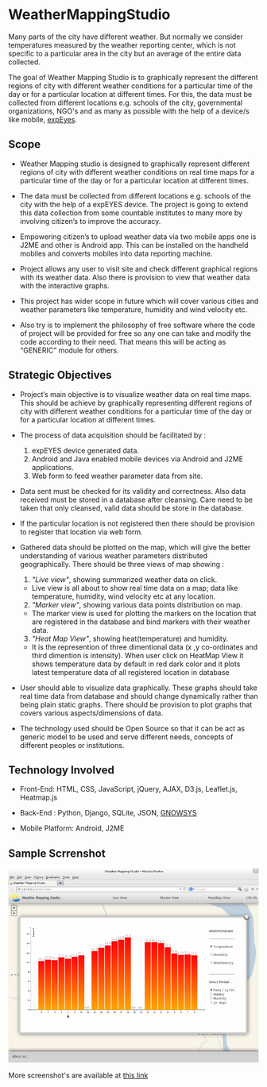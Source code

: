 WeatherMappingStudio
====================

Many parts of the city have different weather. But normally we consider temperatures measured by the weather reporting center, which is not specific to a particular area in the city but an average of the entire data collected.

The goal of Weather Mapping Studio is to graphically represent the different regions of city with different weather conditions for a particular time of the day or for a particular location at different times. For this, the data must be collected from different locations e.g. schools of the city, governmental organizations, NGO's and as many as possible with the help of a device/s like mobile, [expEyes](http://expeyes.in/).


Scope
-----

- Weather Mapping studio is designed to graphically represent different regions of city with different weather conditions on real time maps for a particular time of the day or for a particular location at different times.

- The data must be collected from different locations e.g. schools of the city with the help of a expEYES device. The project is going to extend this data collection from some countable institutes to many more by involving citizen’s to improve the accuracy.

- Empowering citizen’s to upload weather data via two mobile apps one is J2ME and other is Android app. This can be installed on the handheld mobiles and converts mobiles into data reporting machine.

- Project allows any user to visit site and check different graphical regions with its weather data. Also there is provision to view that weather data with the interactive graphs.

- This project has wider scope in future which will cover various cities and weather parameters like temperature, humidity and wind velocity etc.

- Also try is to implement the philosophy of free software where the code of project will be provided for free so any one can take and modify the code according to their need. That means this will be acting as “GENERIC” module for others.


Strategic Objectives
--------------------

- Project’s main objective is to visualize weather data on real time maps. This should be achieve by graphically representing different regions of city with different weather conditions for a particular time of the day or for a particular location at different times.

- The process of data acquisition should be facilitated by :
  1. expEYES device generated data.
  2. Android and Java enabled mobile devices via Android and J2ME applications.
  3. Web form to feed weather parameter data from site.
  
- Data sent must be checked for its validity and correctness. Also data received must be stored in a database after cleansing. Care need to be taken that only cleansed, valid data should be store in the database.

- If the particular location is not registered then there should be provision to register that location via web form.

- Gathered data should be plotted on the map, which will give the better understanding of various weather parameters distributed geographically. There should be three views of map showing :
  1. *"Live view"*, showing summarized weather data on click.
    - Live view is all about to show real time data on a map; data like temperature, humidity, wind velocity etc at any location.
  
  2. *"Marker view"*, showing various data  points distribution on map.
    - The marker view is used for plotting the markers on the location that are registered in the database and bind markers with their weather data.
  
  3. *"Heat Map View"*, showing heat(temperature) and humidity.
    - It is the represention of three dimentional data (x ,y co-ordinates and third dimention is intensity). When user click on HeatMap View it shows temperature data by default in red dark color and it plots latest temperature data of all registered location in database
  
- User should able to visualize data graphically. These graphs should take real time data from database and should change dynamically rather than being plain static graphs. There should be provision to plot graphs that covers various aspects/dimensions of data.

- The technology used should be Open Source so that it can be act as generic model to be used and serve different needs, concepts of different peoples or institutions.


Technology Involved
-------------------
- Front-End: HTML, CSS, JavaScript, jQuery, AJAX, D3.js, Leaflet.js, Heatmap.js

- Back-End : Python, Django, SQLite, JSON, [GNOWSYS](http://www.gnu.org/software/gnowsys/)

- Mobile Platform: Android, J2ME


Sample Scrrenshot
-----------------

![alt tag](https://raw.githubusercontent.com/kedar2a/WeatherMappingStudio/master/ScreenshotImages/Live-view-graphs-visualizing-weather-data-of-clicked-location.png)

More screenshot's are available at [this link](https://github.com/kedar2a/WeatherMappingStudio/tree/master/ScreenshotImages)

